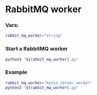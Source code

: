 # RabbitMQ worker

### Vars:
```bash
rabbit_mq_worker="string"
```

### Start a RabbitMQ worker
```bash
python3 "${rabbit_mq_worker}.py"
```

### Example
```bash
rabbit_mq_worker="minio_server_worker"
python3 "${rabbit_mq_worker}.py"
```
